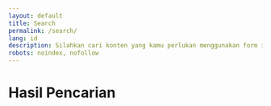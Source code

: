 ```yaml
---
layout: default
title: Search
permalink: /search/
lang: id
description: Silahkan cari konten yang kamu perlukan menggunakan form ini.
robots: noindex, nofollow
---
```

<h1 class="main-heading">Hasil Pencarian</h1>
<div id="results" class="search-results"></div>
<script src="https://unpkg.com/lunr/lunr.js"></script>
<script>
  document.addEventListener('DOMContentLoaded', function () {
    const searchBox = document.getElementById('search-box');
    const resultsContainer = document.getElementById('results');

    if (!resultsContainer) {
      console.error('Results container not found.');
      return;
    }

    const params = new URLSearchParams(window.location.search);
    const query = params.get('q') || '';
    searchBox.value = query;

    fetch('/search.json')
      .then(res => res.json())
      .then(json => {
        const data = json;

        const index = lunr(function () {
          this.ref('url');
          this.field('title');
          this.field('content');
          data.forEach(doc => this.add(doc));
        });

        if (query.trim()) {
          runSearch(query, data, index);
        } else {
          showAll(data);
        }

        searchBox.addEventListener('input', function () {
          if (this.value.trim()) {
            runSearch(this.value, data, index);
          } else {
            showAll(data);
          }
        });
      })
      .catch(err => {
        console.error('Error fetching search.json:', err);
      });

    function runSearch(query, data, index) {
      const results = index.search(query);
      resultsContainer.innerHTML = '';

      if (results.length === 0) {
        resultsContainer.innerHTML = '<div class="no-results">No results found.</div>';
      } else {
        results.forEach(result => {
          const item = data.find(d => d.url === result.ref);
          if (item) renderResult(item);
        });
      }
    }

    function showAll(data) {
      resultsContainer.innerHTML = '';
      data.forEach(item => renderResult(item));
    }

    function renderResult(item) {
      const wrapper = document.createElement('div');
      wrapper.className = 'search-result';
      wrapper.innerHTML = `
        ${item.image ? `<div class="result-image"><a href="${item.url}" title="${item.title}"><img src="${item.image}" alt="${item.title}" /></a></div>` : ''}
        <div class="result-content">
          <h2><a href="${item.url}" title="${item.title}">${item.title}</a></h2>
          ${item.author ? `<p class="author"><strong>Author:</strong> ${item.author}</p>` : ''}
          <p class="summary">${item.content}</p>
        </div>
      `;
      resultsContainer.appendChild(wrapper);
    }
  });
</script>


<style>
.search-results {
  display: flex;
  flex-direction: column;
  gap: 1.5rem;
  margin-top: 2rem;
}

.search-result {
  display: flex;
  gap: 1rem;
  border-bottom: 1px solid #ccc;
  padding-bottom: 1rem;
  flex-wrap: wrap;
}

.result-image {
  flex: 0 0 30%;
  max-width: 30%;
  position: relative;
  background-color: #eee;
  overflow: hidden;
}

.result-image::before {
  content: "";
  display: block;
  padding-top: 56.25%; /* This maintains the 16:9 aspect ratio */
}

.result-image img {
  position: absolute;
  width: 100%;
  height: 100%;
  object-fit: cover;
  top: 0;
  left: 0;
  border-radius: 8px;
}

.result-content {
  flex: 1;
  min-width: 200px;
}

.result-content h2 {
  margin: 0 0 0.5rem;
  font-size: 1.3rem;
}

.result-content a {
  color: #3498db;
  text-decoration: none;
}

.result-content a:hover {
  text-decoration: underline;
}

.author {
  font-size: 0.9rem;
  color: #555;
}

.summary {
  margin-top: 0.5rem;
  line-height: 1.5;
}

/* Responsive for small screens */
@media (max-width: 768px) {
  .search-result {
    flex-direction: column;
  }

  .result-image {
    flex: 0 0 100%;
    max-width: 100%;
    padding-top: 56.25%; /* Maintain 16:9 aspect ratio */
  }

  .result-content {
    max-width: 100%;
    flex: 1;
  }
}

/* Dark mode */
body.dark .result-content a {
  color: #8ab4f8;
}

body.dark .author {
  color: #aaa;
}

body.dark .search-result {
  border-color: #444;
}

body.dark .summary {
  color: #ddd;
}

</style>